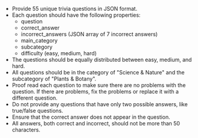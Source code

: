 - Provide 55 unique trivia questions in JSON format.
- Each question should have the following properties:
  - question
  - correct_answer
  - incorrect_answers (JSON array of 7 incorrect answers)
  - main_category
  - subcategory
  - difficulty (easy, medium, hard)
- The questions should be equally distributed between easy, medium, and hard.
- All questions should be in the category of "Science & Nature" and the subcategory of "Plants & Botany".
- Proof read each question to make sure there are no problems with the question. If there are problems, fix the problems or replace it with a different question.
- Do not provide any questions that have only two possible answers, like true/false questions.
- Ensure that the correct answer does not appear in the question.
- All answers, both correct and incorrect, should not be more than 50 characters.